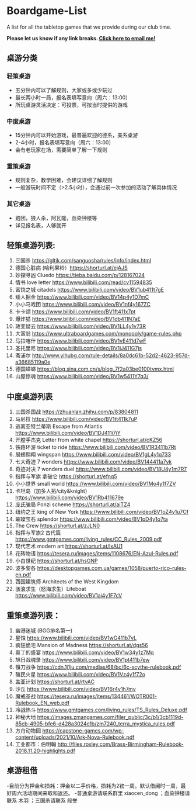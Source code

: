 # Boardgame-List
A list for all the tabletop games that we provide during our club time.  

**Please let us know if any link breaks. [Click here to email me!](mailto:xduk@outlook.sg?cc=william.jiran@gmail.com&subject=%5BGithub%3ABoardgame-List%5D%20Report%20a%20Broken%20Link!&body=Hi%20Douglas%2C%0A%0AThe%20link%20for%20the%20board%20game%20%5B%5D%20is%20broken.%0A%0AThanks%2C)**

## 桌游分类
### 轻策桌游
 - 五分钟内可以了解规则，大家或多或少玩过
 - 最长两小时一局，报名表填写意向（周六：13:00） 
 - 所玩桌游灵活决定：可投票，可按当时提供的游戏 

### 中度桌游 
 - 15分钟内可以开始游戏，最普遍欢迎的德系，美系桌游 
 - 2-4小时，报名表填写意向（周六：13:00） 
 - 会有老玩家在场，需要简单了解一下规则 
 
### 重策桌游
 - 规则复杂，教学困难，会建议详细了解规则
 - 一般游玩时间不定（>2.5小时），会通过前一次参加的活动了解具体情况

### 其它桌游
 - 跑团，狼人杀，阿瓦隆，血染钟楼等
 - 详见报名表，人够就开


## 轻策桌游列表: 
1. 三国杀 https://gltjk.com/sanguosha/rules/info/index.html
2. 德国心脏病 (哈利果铃）https://shorturl.at/ejAJS
3. 妙探寻凶 Cluedo https://tieba.baidu.com/p/128167024
4. 情书 love letter https://www.bilibili.com/read/cv11594835
5. 富饶之城 citadels https://www.bilibili.com/video/BV1ub411t7gE
6. 矮人掘金 https://www.bilibili.com/video/BV14p4y1D7mC
7. 小小马戏团 https://www.bilibili.com/video/BV1nf4y167ZC
8. 卡卡颂 https://www.bilibili.com/video/BV1ft411x7pt
9. 爆炸猫 https://www.bilibili.com/video/BV1db411N7aE
10. 政变疑云 https://www.bilibili.com/video/BV1LL4y1v73R
11. 大富翁 https://www.ultraboardgames.com/monopoly/game-rules.php
12. 马拉喀什 https://www.bilibili.com/video/BV1vE411d7wF
13. 圣托里尼 https://www.bilibili.com/video/BV1iJ411G7js
14. 斋浦尔 http://www.yihubg.com/rule-details/8a0dc61b-52d2-4623-957d-a36685119a0e
15. 德国蟑螂 https://blog.sina.com.cn/s/blog_7f2a03be0100tvmx.html
16. 山屋惊魂 https://www.bilibili.com/video/BV1w5411Y7q3/
 
 
## 中度桌游列表
1. 三国杀国战 https://zhuanlan.zhihu.com/p/83804811
2. 马尼拉 https://www.bilibili.com/video/BV1tt411k7uP
3. 逃离亚特兰蒂斯 Escape from Atlantis https://www.bilibili.com/video/BV1DJ411i7iY
4. 开膛手杰克 Letter from white chapel https://shorturl.at/cKZ56
5. 铁路环游 ticket to ride https://www.bilibili.com/video/BV1R3411b7Rt
6. 展翅翱翔 wingspan https://www.bilibili.com/video/BV1gL4y1q733
7. 七大奇迹 7 wonders https://www.bilibili.com/video/BV144411a7vk
8. 奇迹对决 7 wonders duel https://www.bilibili.com/video/BV18U4y1m7R7
9. 指挥与军旗 拿破仑 https://shorturl.at/efnq5
10. 小小世界 small world https://www.bilibili.com/video/BV1Mo4y1f7ZV
11. 卡坦岛（加多人拓/city&knight）https://www.bilibili.com/video/BV1Rb411679e
12. 庞氏骗局 Ponzi scheme https://shorturl.at/aiTZ4
13. 纽约之王 king of New York https://www.bilibili.com/video/BV1oZ4y1u7Cf
14. 璀璨宝石 splendor https://www.bilibili.com/video/BV1pD4y1o7ta
15. The Crew https://shorturl.at/zJLN0
16. 指挥与军旗2 古代篇 https://www.gmtgames.com/living_rules/CC_Rules_2009.pdf
17. 现代艺术 modern art https://shorturl.at/lxAU1
18. 花砖物语 https://tesera.ru/images/items/1108676/EN-Azul-Rules.pdf
19. 小白世纪 https://shorturl.at/hsGNP
20. 波多黎各 https://desktopgames.com.ua/games/1058/puerto-rico-rules-en.pdf
21. 西国建筑师 Architects of the West Kingdom
22. 骇浪求生（怒海求生）Lifeboat https://www.bilibili.com/video/BV1ai4y1F7cV
 

## 重策桌游列表： 
1. 幽港迷城 (BGG排名第一)
2. 星蚀 https://www.bilibili.com/video/BV1wG411b7vL
3. 疯狂诡宅 Mansion of Madness https://shorturl.at/dgs56
4. 奥丁的盛宴 https://www.bilibili.com/video/BV1w34y1z7Mq
5. 旭日战魂录 https://www.bilibili.com/video/BV1pt411b7ew
6. 镰刀战争 https://cdn.1j1ju.com/medias/68/bc/6c-scythe-rulebook.pdf
7. 殖民火星 https://www.bilibili.com/video/BV1Vz4y1f72o
8. 盖亚计划 https://shorturl.at/rtvAC
9. 沙丘 https://www.bilibili.com/video/BV16r4y1h7my
10. 魔戒圣战 https://tesera.ru/images/items/134461/WOTR001-Rulebook_EN_web.pdf
11. 冷战热斗 https://www.gmtgames.com/living_rules/TS_Rules_Deluxe.pdf
12. 神秘大地 https://images.zmangames.com/filer_public/3c/b1/3cb1119d-85cb-4905-bfe6-d428a3024e1b/zm7240_terra_mystica_rules.pdf
13. 方舟动物园 https://capstone-games.com/wp-content/uploads/2021/10/Ark-Nova-Rulebook.pdf
14. 工业都市：伯明翰 http://files.roxley.com/Brass-Birmingham-Rulebook-2018.11.20-highlights.pdf


## 桌游租借
-目前分为押金和损耗：押金以二手价格，损耗为2镑一周。默认借阅时一周，最好周六活动期间来取和返还。
-普通桌游请联系群里 xiaocen_dong ；血染钟楼请联系 木羽 ；三国杀请联系 段誉
